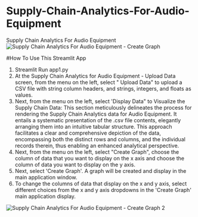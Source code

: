 # Supply-Chain-Analytics-For-Audio-Equipment
Supply Chain Analytics For Audio Equipment
![Supply Chain Analytics For Audio Equipment - Create Graph](https://github.com/SimpleMobileResponsiveWebsites/Supply-Chain-Analytics-For-Audio-Equipment/assets/25598949/bd96e6c9-5d99-42c3-b82f-a1ee2c056aaf)


#How To Use This Streamlit App
1. Streamlit Run app1.py
2. At the Supply Chain Analytics for Audio Equipment - Upload Data screen, from the menu on the left, select " Upload Data" to upload a CSV file with string column headers, and strings, integers, and floats as values.
3. Next, from the menu on the left, select 'Display Data" to Visualize the Supply Chain Data:
This section meticulously delineates the process for rendering the Supply Chain Analytics data for Audio Equipment. It entails a systematic presentation of the .csv file contents, elegantly arranging them into an intuitive tabular structure. This approach facilitates a clear and comprehensive depiction of the data, encompassing both the distinct rows and columns, and the individual records therein, thus enabling an enhanced analytical perspective.
4. Next, from the menu on the left, select "Create Graph", choose the column of data that you want to display on the x axis and choose the column of data you want to display on the y axis.
5. Next, select 'Create Graph'.  A graph will be created and display in the main application window.
6. To change the columns of data that display on the x and y axis, select different choices from the x and y axis dropdowns in the 'Create Graph' main application display.
   
![Supply Chain Analytics For Audio Equipment - Create Graph 2](https://github.com/SimpleMobileResponsiveWebsites/Supply-Chain-Analytics-For-Audio-Equipment/assets/25598949/5d454c6d-d8f7-4b48-9046-15fdca5ee04f)

